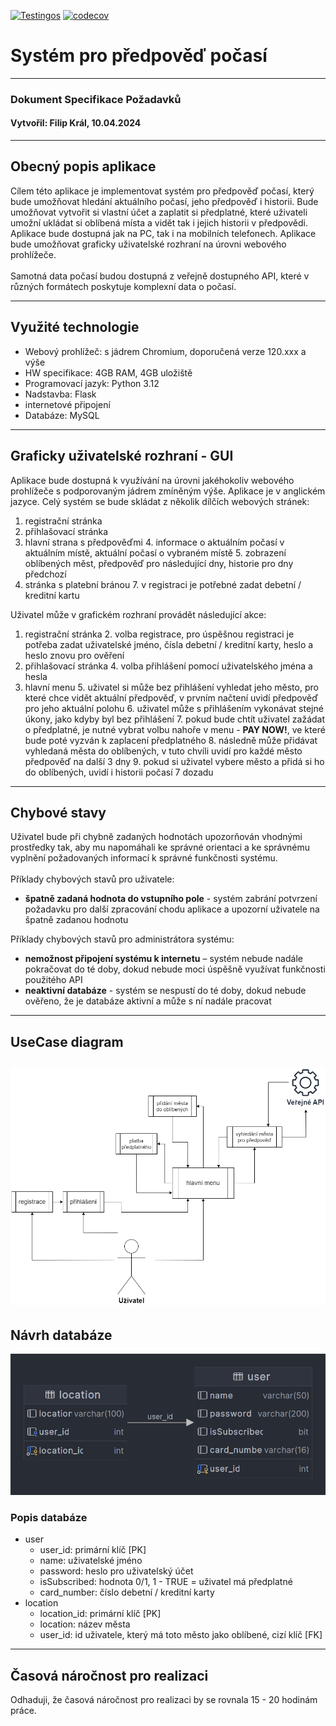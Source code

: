[![Testingos](https://github.com/filipkralson/STIN-Weather/actions/workflows/test.yml/badge.svg)](https://github.com/filipkralson/STIN-Weather/actions/workflows/test.yml)
[![codecov](https://codecov.io/github/filipkralson/STIN-Weather/graph/badge.svg?token=VT09BpeJY3)](https://codecov.io/github/filipkralson/STIN-Weather)

# Systém pro předpověď počasí

---
### Dokument Specifikace Požadavků
#### Vytvořil: Filip Král, 10.04.2024

---
## Obecný popis aplikace

Cílem této aplikace je implementovat systém pro předpověď počasí, který bude umožňovat hledání aktuálního počasí, jeho 
předpověď i historii. Bude umožňovat vytvořit si vlastní účet a zaplatit si předplatné, které uživateli umožní ukládat
si oblíbená místa a vidět tak i jejich historii v předpovědi. Aplikace bude dostupná jak na PC, tak i na mobilních telefonech.
Aplikace bude umožňovat graficky uživatelské rozhraní na úrovni webového prohlížeče.
\
\
Samotná data počasí budou dostupná z veřejně dostupného API, které v různých formátech poskytuje komplexní data o počasí.

---
## Využité technologie

- Webový prohlížeč: s jádrem Chromium, doporučená verze 120.xxx a výše
- HW specifikace: 4GB RAM, 4GB uložiště
- Programovací jazyk: Python 3.12
- Nadstavba: Flask
- internetové připojení
- Databáze: MySQL

---
## Graficky uživatelské rozhraní - GUI

Aplikace bude dostupná k využívání na úrovni jakéhokoliv webového prohlížeče s podporovaným jádrem zmíněným výše.
Aplikace je v anglickém jazyce. Celý systém se bude skládat z několik dílčích webových stránek:

1. registrační stránka
2. přihlašovací stránka
3. hlavní strana s předpověďmi
   4. informace o aktuálním počasí v aktuálním místě, aktuální počasí o vybraném místě
   5. zobrazení oblíbených měst, předpověď pro následující dny, historie pro dny předchozí
6. stránka s platební bránou
   7. v registraci je potřebné zadat debetní / kreditní kartu

Uživatel může v grafickém rozhraní provádět následující akce:

1. registrační stránka
   2. volba registrace, pro úspěšnou registraci je potřeba zadat uživatelské jméno, čísla debetní / kreditní karty, heslo a heslo znovu pro ověření
3. přihlašovací stránka
   4. volba přihlášení pomocí uživatelského jména a hesla
4. hlavní menu
   5. uživatel si může bez přihlášení vyhledat jeho město, pro které chce vidět aktuální předpověď, v prvním načtení uvidí předpověď pro jeho aktuální polohu
   6. uživatel může s přihlášením vykonávat stejné úkony, jako kdyby byl bez přihlášení
   7. pokud bude chtít uživatel zažádat o předplatné, je nutné vybrat volbu nahoře v menu - **PAY NOW!**, ve které bude poté vyzván k zaplacení předplatného
   8. následně může přidávat vyhledaná města do oblíbených, v tuto chvíli uvidí pro každé město předpověď na další 3 dny
   9. pokud si uživatel vybere město a přidá si ho do oblíbených, uvidí i historii počasí 7 dozadu

---
## Chybové stavy

Uživatel bude při chybně zadaných hodnotách upozorňován vhodnými prostředky tak, aby mu napomáhali ke správné orientaci 
a ke správnému vyplnění požadovaných informací k správné funkčnosti systému.
\
\
Příklady chybových stavů pro uživatele:

- **špatně zadaná hodnota do vstupního pole** - systém zabrání potvrzení požadavku pro další
zpracování chodu aplikace a upozorní uživatele na špatně zadanou hodnotu

Příklady chybových stavů pro administrátora systému:

- **nemožnost připojení systému k internetu** – systém nebude nadále pokračovat do té doby,
dokud nebude moci úspěšně využívat funkčnosti použitého API
- **neaktivní databáze** - systém se nespustí do té doby, dokud nebude ověřeno, že je
databáze aktivní a může s ní nadále pracovat

---
## UseCase diagram
![Usecase diagram](project/images/usecase.png)
---
## Návrh databáze

![Návrh databáze v MSSQL](project/images/db.png)

### Popis databáze

- user
  - user_id: primární klíč [PK]
  - name: uživatelské jméno
  - password: heslo pro uživatelský účet
  - isSubscribed: hodnota 0/1, 1 - TRUE = uživatel má předplatné
  - card_number: číslo debetní / kreditní karty
- location
  - location_id: primární klíč [PK]
  - location: název města
  - user_id: id uživatele, který má toto město jako oblíbené, cizí klíč [FK]

---
## Časová náročnost pro realizaci
Odhaduji, že časová náročnost pro realizaci by se rovnala 15 - 20 hodinám práce.

